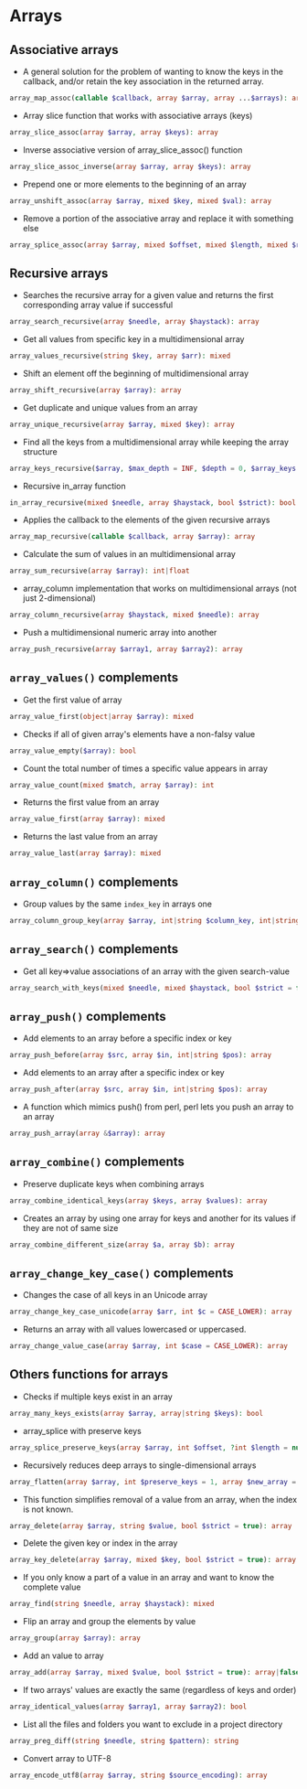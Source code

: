# Arrays

## Associative arrays

- A general solution for the problem of wanting to know the keys in the callback, and/or retain the key association in the returned array.

```php
array_map_assoc(callable $callback, array $array, array ...$arrays): array
```

- Array slice function that works with associative arrays (keys)

```php
array_slice_assoc(array $array, array $keys): array
```

- Inverse associative version of array_slice_assoc() function

```php
array_slice_assoc_inverse(array $array, array $keys): array
```

- Prepend one or more elements to the beginning of an array

```php
array_unshift_assoc(array $array, mixed $key, mixed $val): array
```

- Remove a portion of the associative array and replace it with something else

```php
array_splice_assoc(array $array, mixed $offset, mixed $length, mixed $replacement): array
```

## Recursive arrays

- Searches the recursive array for a given value and returns the first corresponding array value if successful

```php
array_search_recursive(array $needle, array $haystack): array
```

- Get all values from specific key in a multidimensional array

```php
array_values_recursive(string $key, array $arr): mixed
```

- Shift an element off the beginning of multidimensional array

```php
array_shift_recursive(array $array): array
```

- Get duplicate and unique values from an array

```php
array_unique_recursive(array $array, mixed $key): array
```

- Find all the keys from a multidimensional  array while keeping the array structure

```php
array_keys_recursive($array, $max_depth = INF, $depth = 0, $array_keys = []): array
```

- Recursive in_array function

```php
in_array_recursive(mixed $needle, array $haystack, bool $strict): bool
```

- Applies the callback to the elements of the given recursive arrays

```php
array_map_recursive(callable $callback, array $array): array
```

- Calculate the sum of values in an multidimensional array

```php
array_sum_recursive(array $array): int|float
```

- array_column implementation that works on multidimensional arrays (not just 2-dimensional)

```php
array_column_recursive(array $haystack, mixed $needle): array
```

- Push a multidimensional numeric array into another

```php
array_push_recursive(array $array1, array $array2): array
```

## `array_values()` complements

- Get the first value of array

```php
array_value_first(object|array $array): mixed
```

- Checks if all of given array's elements have a non-falsy value

```php
array_value_empty($array): bool
```

- Count the total number of times a specific value appears in array

```php
array_value_count(mixed $match, array $array): int
```

- Returns the first value from an array

```php
array_value_first(array $array): mixed
```

- Returns the last value from an array

```php
array_value_last(array $array): mixed
```

## `array_column()` complements

- Group values by the same `index_key` in arrays one

```php
array_column_group_key(array $array, int|string $column_key, int|string $index_key): array
```

## `array_search()` complements

- Get all key=>value associations of an array with the given search-value

```php
array_search_with_keys(mixed $needle, mixed $haystack, bool $strict = false): array
```

## `array_push()` complements

- Add elements to an array before a specific index or key

```php
array_push_before(array $src, array $in, int|string $pos): array
```

- Add elements to an array after a specific index or key

```php
array_push_after(array $src, array $in, int|string $pos): array
```

- A function which mimics push() from perl, perl lets you push an array to an array

```php
array_push_array(array &$array): array
```

## `array_combine()` complements

- Preserve duplicate keys when combining arrays

```php
array_combine_identical_keys(array $keys, array $values): array
```

- Creates an array by using one array for keys and another for its values if they are not of same size

```php
array_combine_different_size(array $a, array $b): array
```

## `array_change_key_case()` complements

- Changes the case of all keys in an Unicode array

```php
array_change_key_case_unicode(array $arr, int $c = CASE_LOWER): array
```

- Returns an array with all values lowercased or uppercased.

```php
array_change_value_case(array $array, int $case = CASE_LOWER): array
```

## Others functions for arrays

- Checks if multiple keys exist in an array

```php
array_many_keys_exists(array $array, array|string $keys): bool
```

- array_splice with preserve keys

```php
array_splice_preserve_keys(array $array, int $offset, ?int $length = null): array
```

- Recursively reduces deep arrays to single-dimensional arrays

```php
array_flatten(array $array, int $preserve_keys = 1, array $new_array = []): array
```

- This function simplifies removal of a value from an array, when the index is not known.

```php
array_delete(array $array, string $value, bool $strict = true): array
```

- Delete the given key or index in the array

```php
array_key_delete(array $array, mixed $key, bool $strict = true): array
```

- If you only know a part of a value in an array and want to know the complete value

```php
array_find(string $needle, array $haystack): mixed
```

- Flip an array and group the elements by value

```php
array_group(array $array): array
```

- Add an value to array

```php
array_add(array $array, mixed $value, bool $strict = true): array|false
```

- If two arrays' values are exactly the same (regardless of keys and order)

```php
array_identical_values(array $array1, array $array2): bool
```

- List all the files and folders you want to exclude in a project directory

```php
array_preg_diff(string $needle, string $pattern): string
```

- Convert array to UTF-8

```php
array_encode_utf8(array $array, string $source_encoding): array
```